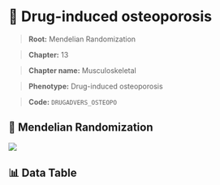 # 🧪 Drug-induced osteoporosis

> **Root:** Mendelian Randomization

> **Chapter:** 13  

> **Chapter name:** Musculoskeletal

> **Phenotype:** Drug-induced osteoporosis  

> **Code:** `DRUGADVERS_OSTEOPO`

## 🧬 Mendelian Randomization  

<img src="/MR/Figures/Forward/DRUGADVERS_OSTEOPO.png"/>

## 📊 Data Table

<CsvTableMRF src="/public/MR/Data/Forward/DRUGADVERS_OSTEOPO.csv"/>

